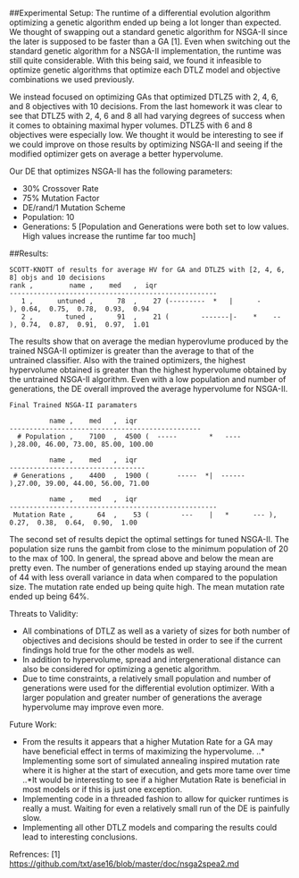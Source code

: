 ##Experimental Setup:
The runtime of a differential evolution algorithm optimizing a genetic algorithm ended up being a lot longer than expected. We thought of swapping out a standard genetic algorithm for NSGA-II since the later is supposed to be faster than a GA [1]. Even when switching out the standard genetic algorithm for a NSGA-II implementation, the runtime was still quite considerable. With this being said, we found it infeasible to optimize genetic algorithms that optimize each DTLZ model and objective combinations we used previously. 

We instead focused on optimizing GAs that optimized DTLZ5 with 2, 4, 6, and 8 objectives with 10 decisions. From the last homework it was clear to see that DTLZ5 with 2, 4, 6 and 8 all had varying degrees of success when it comes to obtaining maximal hyper volumes. DTLZ5 with 6 and 8 objectives were especially low. We thought it would be interesting to see if we could improve on those results by optimizing NSGA-II and seeing if the modified optimizer gets on average a better hypervolume.

Our DE that optimizes NSGA-II has the following parameters:
* 30% Crossover Rate
* 75% Mutation Factor
* DE/rand/1 Mutation Scheme
* Population: 10
* Generations: 5
[Population and Generations were both set to low values. High values increase the runtime far too much]

##Results:

```
SCOTT-KNOTT of results for average HV for GA and DTLZ5 with [2, 4, 6, 8] objs and 10 decisions 
rank ,         name ,    med   ,  iqr 
----------------------------------------------------
   1 ,      untuned ,      78  ,    27 (---------  *   |      -       ), 0.64,  0.75,  0.78,  0.93,  0.94
   2 ,        tuned ,      91  ,    21 (        -------|-    *    --  ), 0.74,  0.87,  0.91,  0.97,  1.01
```

The results show that on average the median hyperovlume produced by the trained NSGA-II optimizer is greater than the average to that of the untrained classifier. Also with the trained optimizers, the highest hypervolume obtained is greater than the highest hypervolume obtained by the untrained NSGA-II algorithm. Even with a low population and number of generations, the DE overall improved the average hypervolume for NSGA-II.

```
Final Trained NSGA-II paramaters

          name ,    med   ,  iqr 
------------------------------------------------
  # Population ,    7100  ,  4500 (  -----        *   ----       ),28.00, 46.00, 73.00, 85.00, 100.00

          name ,    med   ,  iqr 
----------------------------------
 # Generations ,    4400  ,  1900 (       -----  *|  ------      ),27.00, 39.00, 44.00, 56.00, 71.00
   
          name ,    med   ,  iqr 
----------------------------------------------------
 Mutation Rate ,      64  ,    53 (        ---    |   *      --- ), 0.27,  0.38,  0.64,  0.90,  1.00
```

The second set of results depict the optimal settings for tuned NSGA-II. The population size runs the gambit from close to the minimum population of 20 to the max of 100. In general, the spread above and below the mean are pretty even. The number of generations ended up staying around the mean of 44 with less overall variance in data when compared to the population size. The mutation rate ended up being quite high. The mean mutation rate ended up being 64%.

Threats to Validity:
* All combinations of DTLZ as well as a variety of sizes for both number of objectives and decisions should be tested in order to see if the current findings hold true for the other models as well.
* In addition to hypervolume, spread and intergenerational distance can also be considered for optimizing a genetic algorithm.
* Due to time constraints, a relatively small population and number of generations were used for the differential evolution optimizer. With a larger population and greater number of generations the average hypervolume may improve even more.

Future Work:
* From the results it appears that a higher Mutation Rate for a GA may have beneficial effect in terms of maximizing the hypervolume. 
..* Implementing some sort of simulated annealing inspired mutation rate where it is higher at the start of execution, and gets more tame over time
..*It would be interesting to see if a higher Mutation Rate is beneficial in most models or if this is just one exception.
* Implementing code in a threaded fashion to allow for quicker runtimes is really a must. Waiting for even a relatively small run of the DE is painfully slow.
* Implementing all other DTLZ models and comparing the results could lead to interesting conclusions.

Refrences:
[1] https://github.com/txt/ase16/blob/master/doc/nsga2spea2.md
